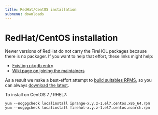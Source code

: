 ```yaml
---
title: RedHat/CentOS installation
submenu: downloads
---
```


RedHat/CentOS installation
==========================

Newer versions of RedHat do not carry the FireHOL packages because there
is no packager. If you want to help that effort, these links might help:

* [Existing pkgdb entry](https://admin.fedoraproject.org/pkgdb/package/rpms/firehol/)
* [Wiki page on joining the maintainers](https://fedoraproject.org/wiki/Join_the_package_collection_maintainers)

As a result we make a best-effort attempt to
[build suitables RPMS](https://github.com/firehol/packages), so
you can always
[download the latest](https://github.com/firehol/packages/releases/latest).

To install on CentOS 7 / RHEL7:

~~~~ {.programlisting}
yum --nogpgcheck localinstall iprange-x.y.z-1.el7.centos.x86_64.rpm
yum --nogpgcheck localinstall firehol-x.y.z-1.el7.centos.noarch.rpm
~~~~
